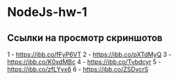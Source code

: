 # NodeJs-hw-1

## Cсылки на просмотр скриншотов

1 - https://ibb.co/fFyP6VT
2 - https://ibb.co/pXTdMyQ
3 - https://ibb.co/K0xdMBc
4 - https://ibb.co/Tvbdcyr
5 - https://ibb.co/zfLYyx6
6 - https://ibb.co/ZSDvcrS
